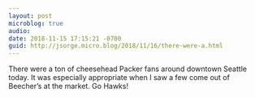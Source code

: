 ```yaml
---
layout: post
microblog: true
audio: 
date: 2018-11-15 17:15:21 -0700
guid: http://jsorge.micro.blog/2018/11/16/there-were-a.html
---
```

There were a ton of cheesehead Packer fans around downtown Seattle today. It was especially appropriate when I saw a few come out of Beecher’s at the market. Go Hawks!
